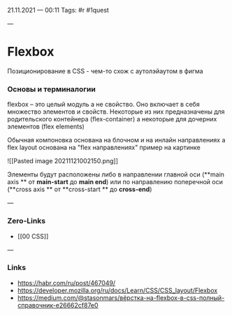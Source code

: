 21.11.2021 — 00:11
Tags: #r #1quest 

—
# Flexbox 
Позиционирование в CSS - чем-то схож с аутолэйаутом в фигма

### Основы и терминалогии
flexbox – это целый модуль а не свойство. Оно включает в себя множество элементов и свойств. Некоторые из них предназначены для родительского контейнера (flex-container) а некоторые для дочерних элементов (flex elements)

Обычная компоновка основана на блочном и на инлайн направлениях а flex layout основана на "flex направлениях" пример на картинке

![[Pasted image 20211121002150.png]]

Элементы будут расположены либо в направлении главной оси (**main axis **  от  **main-start** до **main end**) или по направлению поперечной оси (**cross axis ** от **cross-start ** до **cross-end**)







—
### Zero-Links
-  [[00 CSS]]

—
### Links
- https://habr.com/ru/post/467049/
- https://developer.mozilla.org/ru/docs/Learn/CSS/CSS_layout/Flexbox
- https://medium.com/@stasonmars/вёрстка-на-flexbox-в-css-полный-справочник-e26662cf87e0